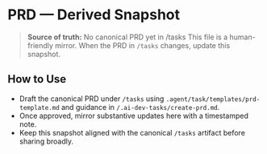 # PRD — Derived Snapshot

> **Source of truth:** No canonical PRD yet in /tasks
> This file is a human-friendly mirror. When the PRD in `/tasks` changes, update this snapshot.

## How to Use
- Draft the canonical PRD under `/tasks` using `.agent/task/templates/prd-template.md` and guidance in `/.ai-dev-tasks/create-prd.md`.
- Once approved, mirror substantive updates here with a timestamped note.
- Keep this snapshot aligned with the canonical `/tasks` artifact before sharing broadly.
